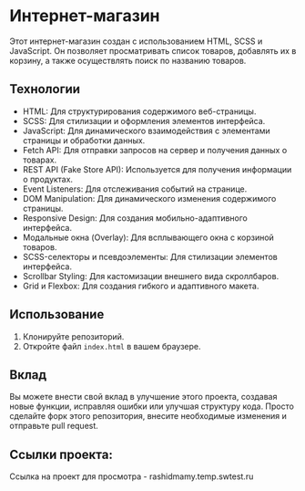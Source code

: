 # Интернет-магазин

Этот интернет-магазин создан с использованием HTML, SCSS и JavaScript. Он позволяет просматривать список товаров, добавлять их в корзину, а также осуществлять поиск по названию товаров.

## Технологии

- HTML: Для структурирования содержимого веб-страницы.
- SCSS: Для стилизации и оформления элементов интерфейса.
- JavaScript: Для динамического взаимодействия с элементами страницы и обработки данных.
- Fetch API: Для отправки запросов на сервер и получения данных о товарах.
- REST API (Fake Store API): Используется для получения информации о продуктах.
- Event Listeners: Для отслеживания событий на странице.
- DOM Manipulation: Для динамического изменения содержимого страницы.
- Responsive Design: Для создания мобильно-адаптивного интерфейса.
- Модальные окна (Overlay): Для всплывающего окна с корзиной товаров.
- SCSS-селекторы и псевдоэлементы: Для стилизации элементов интерфейса.
- Scrollbar Styling: Для кастомизации внешнего вида скроллбаров.
- Grid и Flexbox: Для создания гибкого и адаптивного макета.

## Использование

1. Клонируйте репозиторий.
2. Откройте файл `index.html` в вашем браузере.

##  Вклад

Вы можете внести свой вклад в улучшение этого проекта, создавая новые функции, исправляя ошибки или улучшая структуру кода. Просто сделайте форк этого репозитория, внесите необходимые изменения и отправьте pull request.

## Ссылки проекта:

Ссылка на проект для просмотра - rashidmamy.temp.swtest.ru
